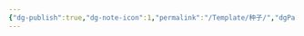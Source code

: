 ```yaml
---
{"dg-publish":true,"dg-note-icon":1,"permalink":"/Template/种子/","dgPassFrontmatter":true,"noteIcon":"","created":"2023-05-28T15:01:38.725+08:00","updated":"2023-05-28T17:33:28.459+08:00"}
---
```

